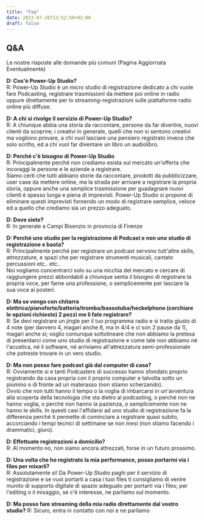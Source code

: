 ```yaml
---
title: "Faq"
date: 2023-07-26T13:52:50+02:00
draft: false
---
```


## Q&A

Le nostre risposte alle domande più comuni (Pagina Aggiornata Eventualmente)

**D: Cos'è Power-Up Studio?**  
R: Power-Up Studio è un micro studio di registrazione dedicato a chi vuole fare Podcasting, registrare trasmissioni da mettere poi online in radio oppure direttamente per lo streaming-registrazioni sulle piattaforme radio online più diffuse.

**D: A chi si rivolge il servizio di Power-Up Studio?**  
R: A chiunque abbia una storia da raccontare, persone da far divertire, nuovi clienti da scoprire; i creativi in generale, quelli che non si sentono creativi ma vogliono provare, a chi vuol lasciare una pensiero registrato invece che solo scritto, ed a chi vuol far diventare un libro un audiolibro.

**D: Perché c'è bisogno di Power-Up Studio**  
R: Principalmente perché non crediamo esista sul mercato un'offerta che incoraggi le persone e le aziende a registrare.   
Siamo certi che tutti abbiano storie da raccontare, prodotti da pubblicizzare, user case da mettere online, ma la strada per arrivare a registrare la propria storia, oppure anche una semplice trasmissione per guadagnare nuovi clienti è spesso lunga e piena di imprevisti.
Power-Up Studio si propone di eliminare questi imprevisti fornendo un modo di registrare semplice, veloce ed a quello che crediamo sia un prezzo adeguato.

**D: Dove siete?**  
R: In generale a Campi Bisenzio in provincia di Firenze

**D: Perché uno studio per la registrazione di Podcast e non uno studio di registrazione e basta?**  
R: Principalmente perché per registrare un podcast servono tutt'altre skills, attrezzature, e  spazi che per registrare strumenti musicali, cantato percussioni etc.. etc..  
Noi vogliamo concentrarci solo su una nicchia del mercato e cercare di raggiungere prezzi abbordabili a chiunque senta il bisogno di registrare la propria voce, per farne una professione, o semplicemente per lasciare la sua voce ai posteri.

**D: Ma se vengo con chitarra elettrica/pianoforte/batteria/tromba/bassotuba/heckelphone (cerchiare le opzioni richieste) 2 pezzi me li fate registrare?**  
R: Se devi registrare un jingle per il tuo programma radio e si tratta giusto di 4 note (per davvero 4, magari anche 8, ma in 4/4 e ci son 2 pause da 1), magari anche si; voglio comunque sottolineare che non abbiamo la pretesa di presentarci come uno studio di registrazione e come tale non abbiamo né l'acustica, né il software, né arriviamo all'attrezzatura semi-professionale che potreste trovare in un vero studio.

**D: Ma non posso fare podcast già dal computer di casa?**  
R: Ovviamente si e tanti Podcasters di successo hanno sfondato proprio registrando da casa propria con il proprio computer e talvolta sotto un piumino o di fronte ad un materasso (non stiamo scherzando).  
Ovvio che non tutti hanno il tempo o la voglia di imbarcarsi in un'avventura alla scoperta della tecnologia che sta dietro al podcasting, o perché non ne hanno voglia, o perché non hanno la pazienza, o semplicemente non ne hanno le skills.
In questi casi l'affidarsi ad uno studio di registrazione fa la differenza perché ti permette di cominciare a registrare quasi subito, accorciando i tempi tecnici di settimane se non mesi (non stiamo facendo i drammatici, giuro).

**D: Effettuate registrazioni a domicilio?**  
R: Al momento no, non siamo ancora attrezzati, forse in un futuro prossimo.

**D: Una volta che ho registrato la mia performance, posso portarmi via i files per mixarli?**  
R: Assolutamente si! Da Power-Up Studio paghi per il servizio di registrazione e se vuoi portarti a casa i tuoi files ti consigliamo di venire munito di supporto digitale di spazio adeguato per portarti via i files; per l'editing o il mixaggio, se c'è interesse, ne parliamo sul momento.

**D: Ma posso fare streaming della mia radio direttamente dal vostro studio?**
R: Sicuro, entra in contatto con noi e ne parliamo   